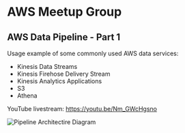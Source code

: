 # AWS Meetup Group
## AWS Data Pipeline - Part 1
Usage example of some commonly used AWS data services:
 * Kinesis Data Streams
 * Kinesis Firehose Delivery Stream
 * Kinesis Analytics Applications
 * S3
 * Athena

YouTube livestream: https://youtu.be/Nm_GWcHgsno


![Pipeline Architectire Diagram](../imgs/arch-diagram.png "Pipeline Architecture Diagram")

